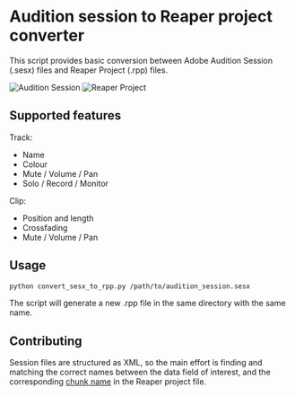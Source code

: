 # Audition session to Reaper project converter

This script provides basic conversion between Adobe Audition Session (.sesx) files and Reaper Project (.rpp) files.

![Audition Session]("imgs/audition.png")
![Reaper Project]("imgs/reaper.png")

## Supported features
Track:
- Name
- Colour
- Mute / Volume / Pan
- Solo / Record / Monitor

Clip:
- Position and length
- Crossfading
- Mute / Volume / Pan

## Usage

```bash
python convert_sesx_to_rpp.py /path/to/audition_session.sesx
```
The script will generate a new .rpp file in the same directory with the same name.

## Contributing
Session files are structured as XML, so the main effort is finding and matching the correct names between the data field of interest, and the corresponding [chunk name](https://github.com/ReaTeam/Doc/blob/master/State%20Chunk%20Definitions) in the Reaper project file.
